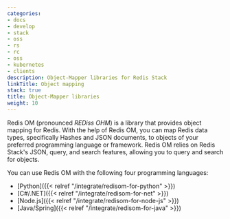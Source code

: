 ```yaml
---
categories:
- docs
- develop
- stack
- oss
- rs
- rc
- oss
- kubernetes
- clients
description: Object-Mapper libraries for Redis Stack
linkTitle: Object mapping
stack: true
title: Object-Mapper libraries
weight: 10
---
```


Redis OM (pronounced *REDiss OHM*) is a library that provides object mapping for Redis. With the help of Redis OM, you can map Redis data types, specifically Hashes and JSON documents, to objects of your preferred programming language or framework. Redis OM relies on Redis Stack's JSON, query, and search features, allowing you to query and search for objects. 

You can use Redis OM with the following four programming languages:

* [Python]({{< relref "/integrate/redisom-for-python" >}})
* [C#/.NET]({{< relref "/integrate/redisom-for-net" >}})
* [Node.js]({{< relref "/integrate/redisom-for-node-js" >}})
* [Java/Spring]({{< relref "/integrate/redisom-for-java" >}})
